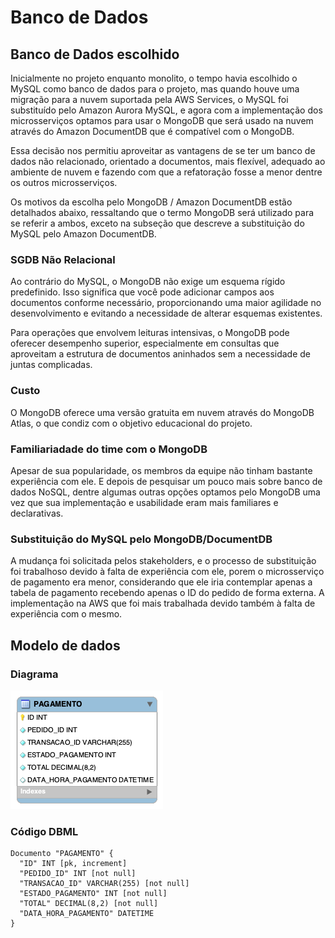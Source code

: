 # Banco de Dados

## Banco de Dados escolhido

Inicialmente no projeto enquanto monolito, o tempo havia escolhido o MySQL como banco de dados para o projeto, mas quando houve uma migração para a nuvem suportada pela AWS Services, o MySQL foi substituído pelo Amazon Aurora MySQL, e agora com a implementação dos microsserviços optamos para usar o MongoDB que será usado na nuvem através do Amazon DocumentDB que é compatível com o MongoDB.

Essa decisão nos permitiu aproveitar as vantagens de se ter um banco de dados não relacionado, orientado a documentos, mais flexível, adequado ao ambiente de nuvem e fazendo com que a refatoração fosse a menor dentre os outros microsserviços.

Os motivos da escolha pelo MongoDB / Amazon DocumentDB estão detalhados abaixo, ressaltando que o termo MongoDB será utilizado para se referir a ambos, exceto na subseção que descreve a substituição do MySQL pelo Amazon DocumentDB.

### SGDB Não Relacional

Ao contrário do MySQL, o MongoDB não exige um esquema rígido predefinido. Isso significa que você pode adicionar campos aos documentos conforme necessário, proporcionando uma maior agilidade no desenvolvimento e evitando a necessidade de alterar esquemas existentes.

Para operações que envolvem leituras intensivas, o MongoDB pode oferecer desempenho superior, especialmente em consultas que aproveitam a estrutura de documentos aninhados sem a necessidade de juntas complicadas.

### Custo

O MongoDB oferece uma versão gratuita em nuvem através do MongoDB Atlas, o que condiz com o objetivo educacional do projeto.

### Familiariadade do time com o MongoDB

Apesar de sua popularidade, os membros da equipe não tinham bastante experiência com ele. E depois de pesquisar um pouco mais sobre banco de dados NoSQL, dentre algumas outras opções optamos pelo MongoDB uma vez que sua implementação e usabilidade eram mais familiares e declarativas.

### Substituição do MySQL pelo MongoDB/DocumentDB

A mudança foi solicitada pelos stakeholders, e o processo de substituição foi trabalhoso devido à falta de experiência com ele, porem o microsserviço de pagamento era menor, considerando que ele iria contemplar apenas a tabela de pagamento recebendo apenas o ID do pedido de forma externa. A implementação na AWS que foi mais trabalhada devido também à falta de experiência com o mesmo.

## Modelo de dados

### Diagrama

![fast-n-foodious-ms-pagamento-data-model.png](diagramas/fast-n-foodious-ms-pagamento-data-model.png)

### Código DBML

```dbml
Documento "PAGAMENTO" {
  "ID" INT [pk, increment]
  "PEDIDO_ID" INT [not null]
  "TRANSACAO_ID" VARCHAR(255) [not null]
  "ESTADO_PAGAMENTO" INT [not null]
  "TOTAL" DECIMAL(8,2) [not null]
  "DATA_HORA_PAGAMENTO" DATETIME
}
```
